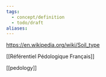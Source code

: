 ```yaml
---
tags:
  - concept/definition
  - todo/draft
aliases:
---
```

https://en.wikipedia.org/wiki/Soil_type

[[Référentiel Pédologique Français]]

[[pedology]]